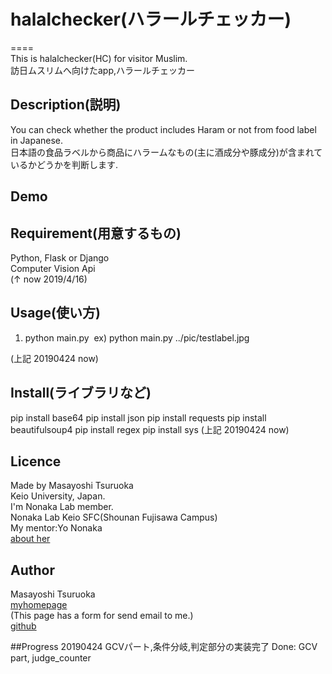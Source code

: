 # halalchecker(ハラールチェッカー)
====  
This is halalchecker(HC) for visitor Muslim.  
訪日ムスリムへ向けたapp,ハラールチェッカー  

## Description(説明)
You can check whether the product includes Haram or not from food label in Japanese.  
日本語の食品ラベルから商品にハラームなもの(主に酒成分や豚成分)が含まれているかどうかを判断します.
## Demo

## Requirement(用意するもの)
Python, Flask or Django  
Computer Vision Api  
(↑ now 2019/4/16)  

## Usage(使い方)
1. python main.py <img path>
ex) python main.py ../pic/testlabel.jpg

(上記 20190424 now)

## Install(ライブラリなど)
pip install base64
pip install json
pip install requests
pip install beautifulsoup4
pip install regex
pip install sys
(上記 20190424 now)
## Licence
Made by Masayoshi Tsuruoka  
Keio University, Japan.  
I'm Nonaka Lab member.  
Nonaka Lab Keio SFC(Shounan Fujisawa Campus)  
My mentor:Yo Nonaka  
[about her](https://vu.sfc.keio.ac.jp/faculty_profile/cgi/f_profile.cgi?id=8f3e9553ebb877c5)  

## Author
Masayoshi Tsuruoka  
[myhomepage](https://www.ht.sfc.keio.ac.jp/~massaman/)  
(This page has a form for send email to me.)  
[github](https://github.com/Masayo4)

##Progress
20190424
GCVパート,条件分岐,判定部分の実装完了
Done: GCV part, judge_counter
